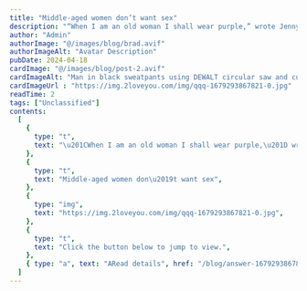 ```yaml
---
title: "Middle-aged women don’t want sex"
description: "“When I am an old woman I shall wear purple,” wrote Jenny Joseph in her poem, “Warning”. “With a red hat that doesn’t go and doesn’t suit me”."
author: "Admin"
authorImage: "@/images/blog/brad.avif"
authorImageAlt: "Avatar Description"
pubDate: 2024-04-18
cardImage: "@/images/blog/post-2.avif"
cardImageAlt: "Man in black sweatpants using DEWALT circular saw and cutting a wood plank"
cardImageUrl : "https://img.2loveyou.com/img/qqq-1679293867821-0.jpg"
readTime: 2
tags: ["Unclassified"]
contents:
  [
    {
      type: "t",
      text: "\u201CWhen I am an old woman I shall wear purple,\u201D wrote Jenny Joseph in her poem, \u201CWarning\u201D. \u201CWith a red hat that doesn\u2019t go and doesn\u2019t suit me\u201D.",
    },
    {
      type: "t",
      text: "Middle-aged women don\u2019t want sex",
    },
    {
      type: "img",
      text: "https://img.2loveyou.com/img/qqq-1679293867821-0.jpg",
    },
    {
      type: "t",
      text: "Click the button below to jump to view.",
    },
    { type: "a", text: "ARead details", href: "/blog/answer-1679293867821-387556/" },
  ]
---
```

